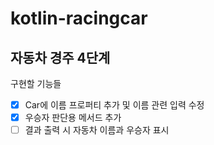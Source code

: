 # kotlin-racingcar

## 자동차 경주 4단계

구현할 기능들

- [x] Car에 이름 프로퍼티 추가 및 이름 관련 입력 수정
- [x] 우승자 판단용 메서드 추가
- [ ] 결과 출력 시 자동차 이름과 우승자 표시
